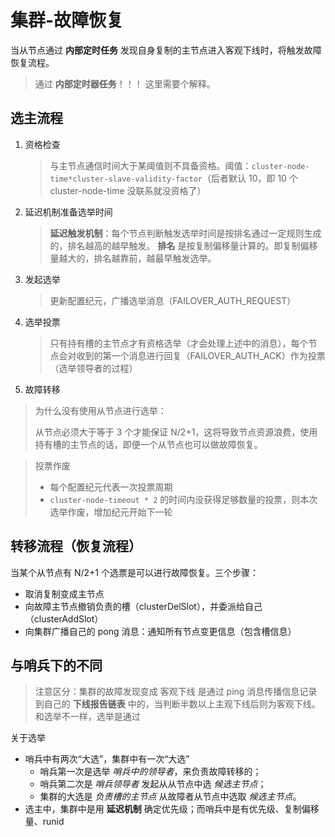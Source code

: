 # 集群-故障恢复

当从节点通过 **内部定时任务** 发现自身复制的主节点进入客观下线时，将触发故障恢复流程。

> 通过 **内部定时器任务**！！！
> 这里需要个解释。

## 选主流程

1. 资格检查
    >  与主节点通信时间大于某阈值则不具备资格。阈值：`cluster-node-time*cluster-slave-validity-factor`（后者默认 10，即 10 个 cluster-node-time 没联系就没资格了）
2. 延迟机制准备选举时间
    > **延迟触发机制**：每个节点判断触发选举时间是按排名通过一定规则生成的，排名越高的越早触发。
    > **排名** 是按复制偏移量计算的。即复制偏移量越大的，排名越靠前，越最早触发选举。
3. 发起选举
    > 更新配置纪元，广播选举消息（FAILOVER_AUTH_REQUEST）
4. 选举投票
    > 只有持有槽的主节点才有资格选举（才会处理上述中的消息），每个节点会对收到的第一个消息进行回复（FAILOVER_AUTH_ACK）作为投票（选举领导者的过程）
5. 故障转移

> 为什么没有使用从节点进行选举：
>
> 从节点必须大于等于 3 个才能保证 N/2+1，这将导致节点资源浪费，使用持有槽的主节点的话，即便一个从节点也可以做故障恢复。


> 投票作废
> - 每个配置纪元代表一次投票周期
> - `cluster-node-timeout * 2` 的时间内没获得足够数量的投票，则本次选举作废，增加纪元开始下一轮

## 转移流程（恢复流程）

当某个从节点有 N/2+1 个选票是可以进行故障恢复。三个步骤：

- 取消复制变成主节点
- 向故障主节点撤销负责的槽（clusterDelSlot），并委派给自己（clusterAddSlot）
- 向集群广播自己的 pong 消息：通知所有节点变更信息（包含槽信息）

## 与哨兵下的不同

> 注意区分：集群的故障发现变成 客观下线 是通过 ping 消息传播信息记录到自己的 **下线报告链表** 中的，当判断半数以上主观下线后则为客观下线。和选举不一样，选举是通过

关于选举
- 哨兵中有两次“大选”，集群中有一次“大选”
    - 哨兵第一次是选举 *哨兵中的领导者*，来负责故障转移的；
    - 哨兵第二次是 *哨兵领导者* 发起从从节点中选 *候选主节点*；
    - 集群的大选是 *负责槽的主节点* 从故障者从节点中选取 *候选主节点*。
- 选主中，集群中是用 **延迟机制** 确定优先级；而哨兵中是有优先级、复制偏移量、runid